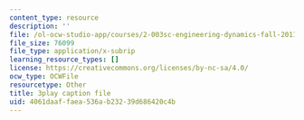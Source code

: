 ```yaml
---
content_type: resource
description: ''
file: /ol-ocw-studio-app/courses/2-003sc-engineering-dynamics-fall-2011/4061daaffaea536ab23239d686420c4b_wzEqF_UQkks.vtt
file_size: 76099
file_type: application/x-subrip
learning_resource_types: []
license: https://creativecommons.org/licenses/by-nc-sa/4.0/
ocw_type: OCWFile
resourcetype: Other
title: 3play caption file
uid: 4061daaf-faea-536a-b232-39d686420c4b
---
```

